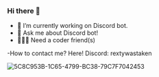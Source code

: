 ### Hi there 👋

- 🔭 I’m currently working on Discord bot.
- 🚀 Ask me about Discord bot!
- 🙋🏼‍♂️ Need a coder friend(s)

-How to contact me? Here!
Discord: rextywastaken


![5C8C953B-1C65-4799-BC38-79C7F7042453](https://user-images.githubusercontent.com/105592273/217051349-173d798a-56bc-4521-afb7-dacd6b30dc5a.gif)
